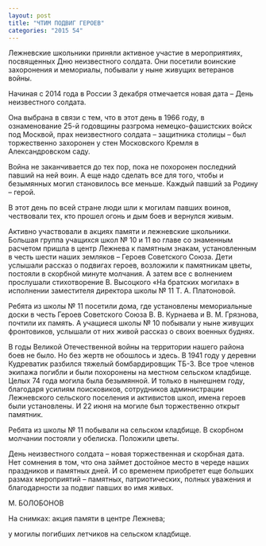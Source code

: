 ```yaml
---
layout: post
title: "ЧТИМ ПОДВИГ ГЕРОЕВ"
categories: "2015 54"
---
```


Лежневские школьники приняли активное участие в мероприятиях, посвященных Дню неизвестного солдата. Они посетили воинские захоронения и мемориалы, побывали у ныне живущих ветеранов войны.

Начиная с 2014 года в России 3 декабря отмечается новая дата – День неизвестного солдата.

Она выбрана в связи с тем, что в этот день в 1966 году, в ознаменование 25-й годовщины разгрома немецко-фашистских войск под Москвой, прах неизвестного солдата – защитника столицы – был торжественно захоронен у стен Московского Кремля в Александровском саду.

Война не заканчивается до тех пор, пока не похоронен последний павший на ней воин. А еще надо сделать все для того, чтобы и безымянных могил становилось все меньше. Каждый павший за Родину – герой.

В этот день по всей стране люди шли к могилам павших воинов, чествовали тех, кто прошел огонь и дым боев и вернулся живым.

Активно участвовали в акциях памяти и лежневские школьники. Большая группа учащихся школ № 10 и 11 во главе со знаменным расчетом пришла в центр Лежнева к памятным знакам, установленным в честь шести наших земляков – Героев Советского Союза. Дети услышали рассказ о подвигах героев, возложили к памятникам цветы, постояли в скорбной минуте молчания. А затем все с волнением прослушали стихотворение В. Высоцкого «На братских могилах» в исполнении заместителя директора школы № 11 Т. А. Платоновой.

Ребята из школы № 11 посетили дома, где установлены мемориальные доски в честь Героев Советского Союза В. В. Курнаева и В. М. Грязнова, почтили их память. А учащиеся школы № 10 побывали у ныне живущих фронтовиков, услышали от них живой рассказ о своих военных буднях.

В годы Великой Отечественной войны на территории нашего района боев не было. Но без жертв не обошлось и здесь. В 1941 году у деревни Кудреватик разбился тяжелый бомбардировщик ТБ-3. Все трое членов экипажа погибли и были похоронены на местном сельском кладбище. Целых 74 года могила была безымянной. И только в нынешнем году, благодаря усилиям поисковиков, сотрудников администрации Лежневского сельского поселения и активистов школ, имена героев были установлены. И 22 июня на могиле был торжественно открыт памятник.

Ребята из школы № 11 побывали на сельском кладбище. В скорбном молчании постояли у обелиска. Положили цветы.

День неизвестного солдата – новая торжественная и скорбная дата. Нет сомнения в том, что она займет достойное место в череде наших праздников и памятных дней. И со временем приобретет еще больших размах мероприятий – памятных, патриотических, полных уважения и благодарности за подвиг павших во имя живых.

М. БОЛОБОНОВ

На снимках: акция памяти в центре Лежнева;



у могилы погибших летчиков на сельском кладбище.


